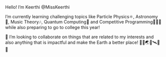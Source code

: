Hello! I’m Keerthi @MissKeerthi

I’m currently learning challenging topics like Particle Physics⚛️, Astronomy🌌, Music Theory🎶, Quantum Computing🚀 and Competitive Programming👩🏽‍💻 while also preparing to go to college this year!

💞️ I’m looking to collaborate on things that are related to my interests and also anything that is impactful and make the Earth a better place! 🌱🌿🌏🔭🛰️🌠✨

<!---
keerthi1512g/keerthi1512g is a ✨ special ✨ repository because its `README.md` (this file) appears on your GitHub profile.
You can click the Preview link to take a look at your changes.
--->
